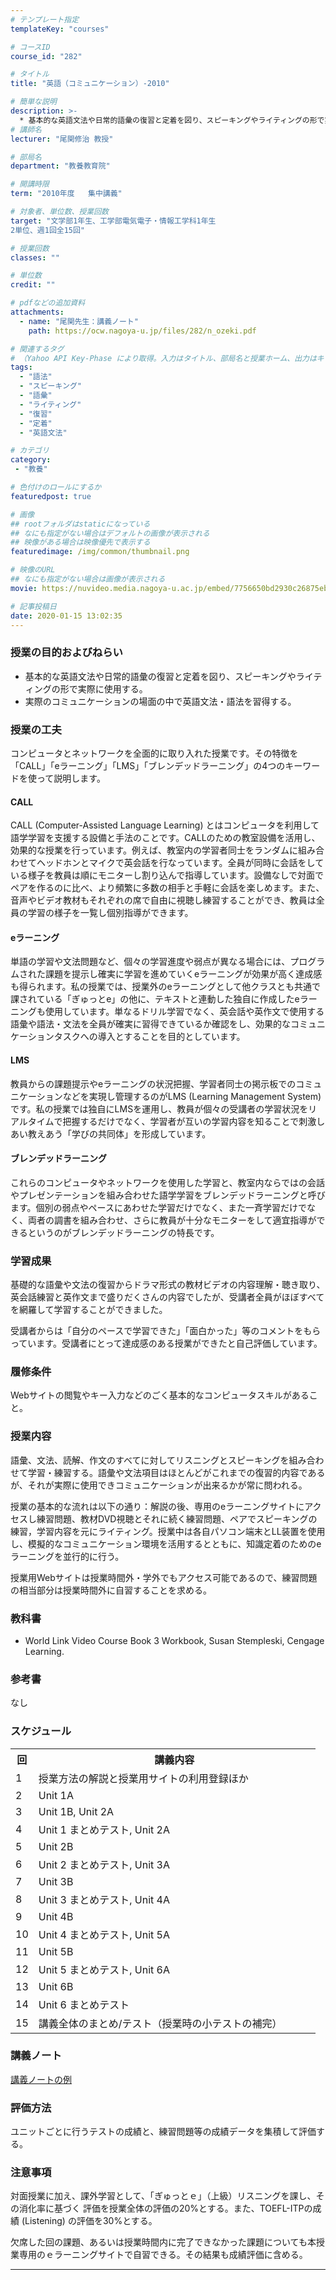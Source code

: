 ```yaml
---
# テンプレート指定
templateKey: "courses"

# コースID
course_id: "282"

# タイトル
title: "英語（コミュニケーション）-2010"

# 簡単な説明
description: >-
  * 基本的な英語文法や日常的語彙の復習と定着を図り、スピーキングやライティングの形で実際に使用する。  * 実際のコミュニケーションの場面の中で英語文法・語法を習得する。 ....
# 講師名
lecturer: "尾関修治 教授"

# 部局名
department: "教養教育院"

# 開講時限
term: "2010年度	集中講義"

# 対象者、単位数、授業回数
target: "文学部1年生、工学部電気電子・情報工学科1年生
2単位、週1回全15回"

# 授業回数
classes: ""

# 単位数
credit: ""

# pdfなどの追加資料
attachments:
  - name: "尾関先生：講義ノート" 
    path: https://ocw.nagoya-u.jp/files/282/n_ozeki.pdf

# 関連するタグ
# （Yahoo API Key-Phase により取得。入力はタイトル、部局名と授業ホーム、出力はキーフレーズ（tags））
tags:
  - "語法"
  - "スピーキング"
  - "語彙"
  - "ライティング"
  - "復習"
  - "定着"
  - "英語文法"

# カテゴリ
category:
 - "教養"

# 色付けのロールにするか
featuredpost: true

# 画像
## rootフォルダはstaticになっている
## なにも指定がない場合はデフォルトの画像が表示される
## 映像がある場合は映像優先で表示する
featuredimage: /img/common/thumbnail.png

# 映像のURL
## なにも指定がない場合は画像が表示される
movie: https://nuvideo.media.nagoya-u.ac.jp/embed/7756650bd2930c26875eb470b202e38ec8cc2f7a

# 記事投稿日
date: 2020-01-15 13:02:35
---
```


### 授業の目的およびねらい

* 基本的な英語文法や日常的語彙の復習と定着を図り、スピーキングやライティングの形で実際に使用する。
* 実際のコミュニケーションの場面の中で英語文法・語法を習得する。


### 授業の工夫

コンピュータとネットワークを全面的に取り入れた授業です。その特徴を「CALL」「eラーニング」「LMS」「ブレンデッドラーニング」の4つのキーワードを使って説明します。

#### CALL

CALL (Computer-Assisted Language Learning) とはコンピュータを利用して語学学習を支援する設備と手法のことです。CALLのための教室設備を活用し、効果的な授業を行っています。例えば、教室内の学習者同士をランダムに組み合わせてヘッドホンとマイクで英会話を行なっています。全員が同時に会話をしている様子を教員は順にモニターし割り込んで指導しています。設備なしで対面でペアを作るのに比べ、より頻繁に多数の相手と手軽に会話を楽しめます。また、音声やビデオ教材もそれぞれの席で自由に視聴し練習することができ、教員は全員の学習の様子を一覧し個別指導ができます。

#### eラーニング

単語の学習や文法問題など、個々の学習進度や弱点が異なる場合には、プログラムされた課題を提示し確実に学習を進めていくeラーニングが効果が高く達成感も得られます。私の授業では、授業外のeラーニングとして他クラスとも共通で課されている「ぎゅっとe」の他に、テキストと連動した独自に作成したeラーニングも使用しています。単なるドリル学習でなく、英会話や英作文で使用する語彙や語法・文法を全員が確実に習得できているか確認をし、効果的なコミュニケーションタスクへの導入とすることを目的としています。

#### LMS

教員からの課題提示やeラーニングの状況把握、学習者同士の掲示板でのコミュニケーションなどを実現し管理するのがLMS (Learning Management System) です。私の授業では独自にLMSを運用し、教員が個々の受講者の学習状況をリアルタイムで把握するだけでなく、学習者が互いの学習内容を知ることで刺激しあい教えあう「学びの共同体」を形成しています。

#### ブレンデッドラーニング

これらのコンピュータやネットワークを使用した学習と、教室内ならではの会話やプレゼンテーションを組み合わせた語学学習をブレンデッドラーニングと呼びます。個別の弱点やペースにあわせた学習だけでなく、また一斉学習だけでなく、両者の調書を組み合わせ、さらに教員が十分なモニターをして適宜指導ができるというのがブレンデッドラーニングの特長です。

### 学習成果

基礎的な語彙や文法の復習からドラマ形式の教材ビデオの内容理解・聴き取り、英会話練習と英作文まで盛りだくさんの内容でしたが、受講者全員がほぼすべてを網羅して学習することができました。

受講者からは「自分のペースで学習できた」「面白かった」等のコメントをもらっています。受講者にとって達成感のある授業ができたと自己評価しています。







### 履修条件

Webサイトの閲覧やキー入力などのごく基本的なコンピュータスキルがあること。

### 授業内容

語彙、文法、読解、作文のすべてに対してリスニングとスピーキングを組み合わせて学習・練習する。語彙や文法項目はほとんどがこれまでの復習的内容であるが、それが実際に使用できコミュニケーションが出来るかが常に問われる。

授業の基本的な流れは以下の通り：解説の後、専用のeラーニングサイトにアクセスし練習問題、教材DVD視聴とそれに続く練習問題、ペアでスピーキングの練習，学習内容を元にライティング。授業中は各自パソコン端末とLL装置を使用し、模擬的なコミュニケーション環境を活用するとともに、知識定着のためのeラーニングを並行的に行う。

授業用Webサイトは授業時間外・学外でもアクセス可能であるので、練習問題の相当部分は授業時間外に自習することを求める。

### 教科書

* World Link Video Course Book 3 Workbook, Susan Stempleski, Cengage Learning.

### 参考書

なし


<h3>スケジュール</h3>
<table class="basic" width="455">
<tr>
<th width="20" class="center">回</th>
<th width="435" class="center">講義内容</th>
</tr>

<tr>
<td width="20" class="center">1</td>
<td width="435">授業方法の解説と授業用サイトの利用登録ほか</td>
</tr>

<tr>
<td width="20" class="center">2</td>
<td width="435">Unit 1A</td>
</tr>

<tr>
<td width="20" class="center">3</td>
<td width="435">Unit 1B, Unit 2A</td>
</tr>

<tr>
<td width="20" class="center">4</td>
<td width="435">Unit 1 まとめテスト, Unit 2A</td>
</tr>

<tr>
<td width="20" class="center">5</td>
<td width="435">Unit 2B</td>
</tr>

<tr>
<td width="20" class="center">6</td>
<td width="435">Unit 2 まとめテスト, Unit 3A</td>
</tr>

<tr>
<td width="20" class="center">7</td>
<td width="435">Unit 3B</td>
</tr>

<tr>
<td width="20" class="center">8</td>
<td width="435">Unit 3 まとめテスト, Unit 4A</td>
</tr>

<tr>
<td width="20" class="center">9</td>
<td width="435">Unit 4B</td>
</tr>

<tr>
<td width="20" class="center">10</td>
<td width="435">Unit 4 まとめテスト, Unit 5A</td>
</tr>

<tr>
<td width="20" class="center">11</td>
<td width="435">Unit 5B</td>
</tr>

<tr>
<td width="20" class="center">12</td>
<td width="435">Unit 5 まとめテスト, Unit 6A</td>
</tr>

<tr>
<td width="20" class="center">13</td>
<td width="435">Unit 6B</td>
</tr>

<tr>
<td width="20" class="center">14</td>
<td width="435">Unit 6 まとめテスト</td>
</tr>

<tr>
<td width="20" class="center">15</td>
<td width="435">講義全体のまとめ/テスト（授業時の小テストの補完）</td>
</tr>

</table>


### 講義ノート

[講義ノートの例](https://ocw.nagoya-u.jp/files/282/n_ozeki.pdf) 






### 評価方法

ユニットごとに行うテストの成績と、練習問題等の成績データを集積して評価する。

### 注意事項

対面授業に加え、課外学習として、「ぎゅっとｅ」（上級）リスニングを課し、その消化率に基づく 評価を授業全体の評価の20%とする。また、TOEFL-ITPの成績 (Listening) の評価を30%とする。

欠席した回の課題、あるいは授業時間内に完了できなかった課題についても本授業専用のｅラーニングサイトで自習できる。その結果も成績評価に含める。



-----